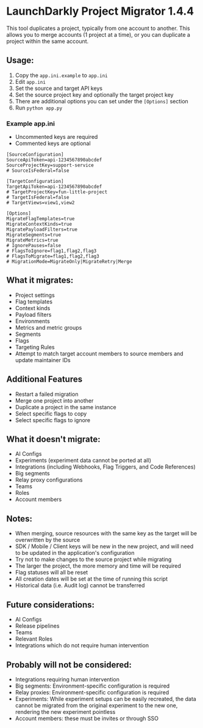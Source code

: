 # LaunchDarkly Project Migrator 1.4.4

This tool duplicates a project, typically from one account to another. This allows you to merge accounts (1 project at a time), or you can duplicate a project within the same account.

## Usage:

1. Copy the `app.ini.example` to `app.ini`
2. Edit `app.ini`
3. Set the source and target API keys
4. Set the source project key and optionally the target project key
5. There are additional options you can set under the `[Options]` section
6. Run `python app.py`

### Example app.ini

- Uncommented keys are required
- Commented keys are optional

```
[SourceConfiguration]
SourceApiToken=api-1234567890abcdef
SourceProjectKey=support-service
# SourceIsFederal=false

[TargetConfiguration]
TargetApiToken=api-1234567890abcdef
# TargetProjectKey=fun-little-project
# TargetIsFederal=false
# TargetViews=view1,view2

[Options]
MigrateFlagTemplates=true
MigrateContextKinds=true
MigratePayloadFilters=true
MigrateSegments=true
MigrateMetrics=true
# IgnorePauses=false
# FlagsToIgnore=flag1,flag2,flag3
# FlagsToMigrate=flag1,flag2,flag3
# MigrationMode=MigrateOnly|MigrateRetry|Merge
```

## What it migrates:
* Project settings
* Flag templates
* Context kinds
* Payload filters
* Environments
* Metrics and metric groups
* Segments
* Flags
* Targeting Rules
* Attempt to match target account members to source members and update maintainer IDs

## Additional Features
* Restart a failed migration
* Merge one project into another
* Duplicate a project in the same instance
* Select specific flags to copy
* Select specific flags to ignore

## What it doesn't migrate:
* AI Configs
* Experiments (experiment data cannot be ported at all)
* Integrations (including Webhooks, Flag Triggers, and Code References)
* Big segments
* Relay proxy configurations
* Teams
* Roles
* Account members

## Notes:
* When merging, source resources with the same key as the target will be overwritten by the source
* SDK / Mobile / Client keys will be new in the new project, and will need to be updated in the application's configuration
* Try not to make changes to the source project while migrating
* The larger the project, the more memory and time will be required
* Flag statuses will all be reset
* All creation dates will be set at the time of running this script
* Historical data (i.e. Audit log) cannot be transferred

## Future considerations:
* AI Configs
* Release pipelines
* Teams
* Relevant Roles
* Integrations which do not require human intervention

## Probably will not be considered:
* Integrations requiring human intervention
* Big segments: Environment-specific configuration is required
* Relay proxies: Environment-specific configuration is required
* Experiments: While experiment setups can be easily recreated, the data cannot be migrated from the original experiment to the new one, rendering the new experiment pointless
* Account members: these must be invites or through SSO
